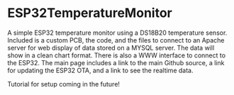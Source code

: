 # ESP32TemperatureMonitor
A simple ESP32 temperature monitor using a DS18B20 temperature sensor. Included is a custom PCB, the code, and the files to connect to an Apache server for web display of data stored on a MYSQL server. The data will show in a clean chart format. There is also a WWW interface to connect to the ESP32. The main page includes a link to the main Github source, a link for updating the ESP32 OTA, and a link to see the realtime data.

Tutorial for setup coming in the future!
